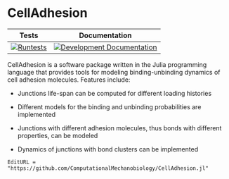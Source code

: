# CellAdhesion


|**Tests**|**Documentation**|
|:-------------:|:---------------:|
|  [![Runtests](https://github.com/ComputationalMechanobiology/CellAdhesion.jl/workflows/Runtests/badge.svg)](https://github.com/ComputationalMechanobiology/CellAdhesion.jl/actions?query=workflow%3ARuntests) | [![Development Documentation](https://img.shields.io/badge/docs-dev-blue.svg)](https://ComputationalMechanobiology.github.io/CellAdhesion.jl/dev) | 

CellAdhesion is a software package written in the Julia programming language that provides tools for modeling binding-unbinding dynamics of cell adhesion molecules.
Features include:

- Junctions life-span can be computed for different loading histories

- Different models for the binding and unbinding probabilities are implemented

- Junctions with different adhesion molecules, thus bonds with different properties, can be modeled

- Dynamics of junctions with bond clusters can be implemented



```@meta
EditURL = "https://github.com/ComputationalMechanobiology/CellAdhesion.jl"
```

